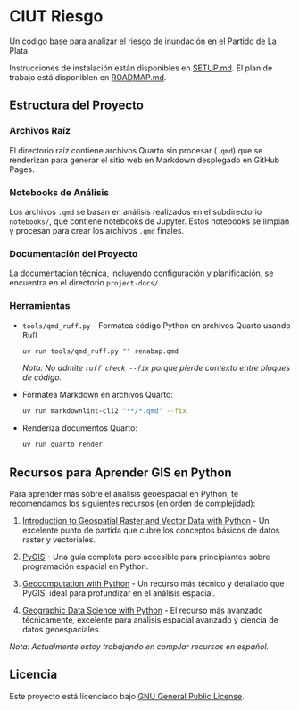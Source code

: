 # CIUT Riesgo

Un código base para analizar el riesgo de inundación en el Partido de La Plata.

Instrucciones de instalación están disponibles en [SETUP.md](/project-docs/SETUP.md).
El plan de trabajo está disponiblen en [ROADMAP.md](/project-docs/ROADMAP.md).

## Estructura del Proyecto

### Archivos Raíz

El directorio raíz contiene archivos Quarto sin procesar (`.qmd`) que se renderizan para generar el sitio web en Markdown desplegado en GitHub Pages.

### Notebooks de Análisis

Los archivos `.qmd` se basan en análisis realizados en el subdirectorio `notebooks/`, que contiene notebooks de Jupyter. Estos notebooks se limpian y procesan para crear los archivos `.qmd` finales.

### Documentación del Proyecto

La documentación técnica, incluyendo configuración y planificación, se encuentra en el directorio `project-docs/`.

### Herramientas

- `tools/qmd_ruff.py` - Formatea código Python en archivos Quarto usando Ruff
  ```bash
  uv run tools/qmd_ruff.py "" renabap.qmd
  ```
  *Nota: No admite `ruff check --fix` porque pierde contexto entre bloques de código.*

- Formatea Markdown en archivos Quarto:
  ```bash
  uv run markdownlint-cli2 "**/*.qmd" --fix
  ```

- Renderiza documentos Quarto:
  ```bash
  uv run quarto render
  ```

## Recursos para Aprender GIS en Python

Para aprender más sobre el análisis geoespacial en Python, te recomendamos los siguientes recursos (en orden de complejidad):

1. [Introduction to Geospatial Raster and Vector Data with Python](https://carpentries-incubator.github.io/geospatial-python/) - Un excelente punto de partida que cubre los conceptos básicos de datos raster y vectoriales.

2. [PyGIS](https://pygis.io/docs/a_intro.html) - Una guía completa pero accesible para principiantes sobre programación espacial en Python.

3. [Geocomputation with Python](https://py.geocompx.org/) - Un recurso más técnico y detallado que PyGIS, ideal para profundizar en el análisis espacial.

4. [Geographic Data Science with Python](https://geographicdata.science/book/intro.html) - El recurso más avanzado técnicamente, excelente para análisis espacial avanzado y ciencia de datos geoespaciales.

*Nota: Actualmente estoy trabajando en compilar recursos en español.*

## Licencia

Este proyecto está licenciado bajo [GNU General Public License](LICENSE).
